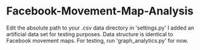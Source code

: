 # Facebook-Movement-Map-Analysis

Edit the absolute path to your .csv data directory in 'settings.py'
I added an artificial data set for testing purposes.
Data structure is identical to Facebook movement maps.
For testing, run 'graph_analytics.py' for now.
